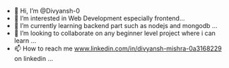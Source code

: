- 👋 Hi, I’m @Divyansh-0
- 👀 I’m interested in Web Development especially frontend...
- 🌱 I’m currently learning backend part such as nodejs and mongodb ...
- 💞️ I’m looking to collaborate on any beginner level project where i can learn ...
- 📫 How to reach me www.linkedin.com/in/divyansh-mishra-0a3168229 on linkedin ...

<!---
Divyansh-0/Divyansh-0 is a ✨ special ✨ repository because its `README.md` (this file) appears on your GitHub profile.
You can click the Preview link to take a look at your changes.
--->
